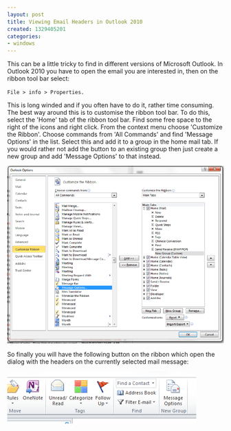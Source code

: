 ```yaml
---
layout: post
title: Viewing Email Headers in Outlook 2010
created: 1329405201
categories:
- windows
---
```

This can be a little tricky to find in different versions of Microsoft Outlook. In Outlook 2010 you have to open the email you are interested in, then on the ribbon tool bar select: 

`File > info > Properties.`

This is long winded and if you often have to do it, rather time consuming. The best way around this is to customise the ribbon tool bar. To do this, select the 'Home' tab of the ribbon tool bar. Find some free space to the right of the icons and right click. From the context menu choose 'Customize the Ribbon'. Choose commands from 'All Commands' and find 'Message Options' in the list. Select this and add it to a group in the home mail tab. If you would rather not add the button to an existing group then just create a new group and add 'Message Options' to that instead.

<img src="/images/res/outa.gif" alt="Outlook Options" />

So finally you will have the following button on the ribbon which open the dialog with the headers on the currently selected mail message:

<img src="/images/res/out.gif" alt="Outlook Button" />

